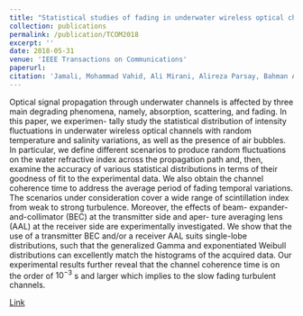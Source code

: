 ```yaml
---
title: "Statistical studies of fading in underwater wireless optical channels in the presence of air bubble, temperature, and salinity random variations"
collection: publications
permalink: /publication/TCOM2018
excerpt: ''
date: 2018-05-31
venue: 'IEEE Transactions on Communications'
paperurl: 
citation: 'Jamali, Mohammad Vahid, Ali Mirani, Alireza Parsay, Bahman Abolhassani, Pooya Nabavi, Ata Chizari, Pirazh Khorramshahi, Sajjad Abdollahramezani, and Jawad A. Salehi. "Statistical studies of fading in underwater wireless optical channels in the presence of air bubble, temperature, and salinity random variations." IEEE Transactions on Communications 66, no. 10 (2018): 4706-4723.'
---
```

Optical signal propagation through underwater channels is affected by three main degrading phenomena, namely, absorption, scattering, and fading. In this paper, we experimen- tally study the statistical distribution of intensity fluctuations in underwater wireless optical channels with random temperature and salinity variations, as well as the presence of air bubbles. In particular, we define different scenarios to produce random fluctuations on the water refractive index across the propagation path and, then, examine the accuracy of various statistical distributions in terms of their goodness of fit to the experimental data. We also obtain the channel coherence time to address the average period of fading temporal variations. The scenarios under consideration cover a wide range of scintillation index from weak to strong turbulence. Moreover, the effects of beam- expander-and-collimator (BEC) at the transmitter side and aper- ture averaging lens (AAL) at the receiver side are experimentally investigated. We show that the use of a transmitter BEC and/or a receiver AAL suits single-lobe distributions, such that the generalized Gamma and exponentiated Weibull distributions can excellently match the histograms of the acquired data. Our experimental results further reveal that the channel coherence time is on the order of $10^{−3}$ s and larger which implies to the slow fading turbulent channels.

[Link](https://ieeexplore.ieee.org/iel7/26/5497975/08370053.pdf)